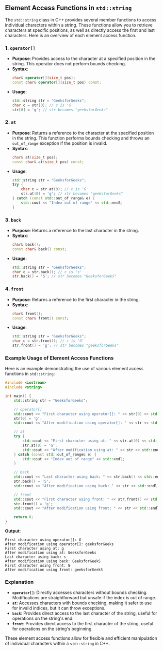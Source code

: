 ## Element Access Functions in `std::string`

The `std::string` class in C++ provides several member functions to access individual characters within a string. These functions allow you to retrieve characters at specific positions, as well as directly access the first and last characters. Here is an overview of each element access function.

### 1. `operator[]`

- **Purpose**: Provides access to the character at a specified position in the string. This operator does not perform bounds checking.
- **Syntax**:
  ```cpp
  char& operator[](size_t pos);
  const char& operator[](size_t pos) const;
  ```
- **Usage**:
  ```cpp
  std::string str = "GeeksforGeeks";
  char c = str[0]; // c is 'G'
  str[0] = 'g'; // str becomes "geeksforGeeks"
  ```

### 2. `at`

- **Purpose**: Returns a reference to the character at the specified position in the string. This function performs bounds checking and throws an `out_of_range` exception if the position is invalid.
- **Syntax**:
  ```cpp
  char& at(size_t pos);
  const char& at(size_t pos) const;
  ```
- **Usage**:
  ```cpp
  std::string str = "GeeksforGeeks";
  try {
      char c = str.at(0); // c is 'G'
      str.at(0) = 'g'; // str becomes "geeksforGeeks"
  } catch (const std::out_of_range& e) {
      std::cout << "Index out of range" << std::endl;
  }
  ```

### 3. `back`

- **Purpose**: Returns a reference to the last character in the string.
- **Syntax**:
  ```cpp
  char& back();
  const char& back() const;
  ```
- **Usage**:
  ```cpp
  std::string str = "GeeksforGeeks";
  char c = str.back(); // c is 's'
  str.back() = 'S'; // str becomes "GeeksforGeekS"
  ```

### 4. `front`

- **Purpose**: Returns a reference to the first character in the string.
- **Syntax**:
  ```cpp
  char& front();
  const char& front() const;
  ```
- **Usage**:
  ```cpp
  std::string str = "GeeksforGeeks";
  char c = str.front(); // c is 'G'
  str.front() = 'g'; // str becomes "geeksforGeeks"
  ```

### Example Usage of Element Access Functions

Here is an example demonstrating the use of various element access functions in `std::string`:

```cpp
#include <iostream>
#include <string>

int main() {
    std::string str = "GeeksforGeeks";

    // operator[]
    std::cout << "First character using operator[]: " << str[0] << std::endl;
    str[0] = 'g';
    std::cout << "After modification using operator[]: " << str << std::endl;

    // at
    try {
        std::cout << "First character using at: " << str.at(0) << std::endl;
        str.at(0) = 'G';
        std::cout << "After modification using at: " << str << std::endl;
    } catch (const std::out_of_range& e) {
        std::cout << "Index out of range" << std::endl;
    }

    // back
    std::cout << "Last character using back: " << str.back() << std::endl;
    str.back() = 'S';
    std::cout << "After modification using back: " << str << std::endl;

    // front
    std::cout << "First character using front: " << str.front() << std::endl;
    str.front() = 'g';
    std::cout << "After modification using front: " << str << std::endl;

    return 0;
}
```

**Output:**

```
First character using operator[]: G
After modification using operator[]: geeksforGeeks
First character using at: g
After modification using at: GeeksforGeeks
Last character using back: s
After modification using back: GeeksforGeekS
First character using front: G
After modification using front: geeksforGeekS
```

### Explanation

- **`operator[]`**: Directly accesses characters without bounds checking. Modifications are straightforward but unsafe if the index is out of range.
- **`at`**: Accesses characters with bounds checking, making it safer to use for invalid indices, but it can throw exceptions.
- **`back`**: Provides direct access to the last character of the string, useful for operations on the string's end.
- **`front`**: Provides direct access to the first character of the string, useful for operations on the string's beginning.

These element access functions allow for flexible and efficient manipulation of individual characters within a `std::string` in C++.
